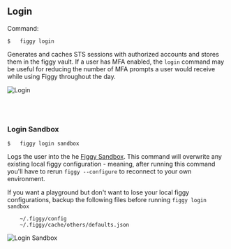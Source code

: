 
## Login

Command:

    $   figgy login
        
Generates and caches STS sessions with authorized accounts and stores them in the figgy vault. If a user has MFA enabled,
the `login` command may be useful for reducing the number of MFA prompts a user would receive while using Figgy 
throughout the day. 

![Login](/docs/images/gifs/login.gif)

<br/><br/>

### Login Sandbox

    $   figgy login sandbox
    
Logs the user into the he [Figgy Sandbox](/docs/getting-started/sandbox/). This command will overwrite any existing
local figgy configuration - meaning, after running this command you'll have to rerun `figgy --configure` to 
reconnect to your own environment.

If you want a playground but don't want to lose your local figgy configurations, backup the following files
before running `figgy login sandbox`

        ~/.figgy/config
        ~/.figgy/cache/others/defaults.json
        
![Login Sandbox](/docs/images/gifs/login-sandbox.gif)
<br/>